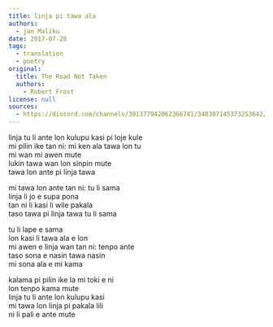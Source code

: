 ```yaml
---
title: linja pi tawa ala
authors:
  - jan Maliku
date: 2017-07-28
tags:
  - translation
  - poetry
original:
  title: The Road Not Taken
  authors:
    - Robert Frost
license: null
sources:
  - https://discord.com/channels/301377942062366741/340307145373253642/340307536001368082
---
```


linja tu li ante lon kulupu kasi pi loje kule  \
mi pilin ike tan ni: mi ken ala tawa lon tu  \
mi wan  mi awen mute   \
lukin tawa wan lon sinpin mute   \
tawa lon ante pi linja tawa

mi tawa lon ante tan ni: tu li sama  \
linja li jo e supa pona   \
tan ni li kasi li wile pakala  \
taso tawa pi linja tawa tu li sama

tu li lape e sama   \
lon kasi li tawa ala e lon  \
mi awen e linja wan tan ni: tenpo ante   \
taso sona e nasin tawa nasin   \
mi sona ala e mi kama

kalama pi pilin ike la mi toki e ni   \
lon tenpo kama mute   \
linja tu li ante lon kulupu kasi   \
mi tawa lon linja pi pakala lili   \
ni li pali e ante mute
